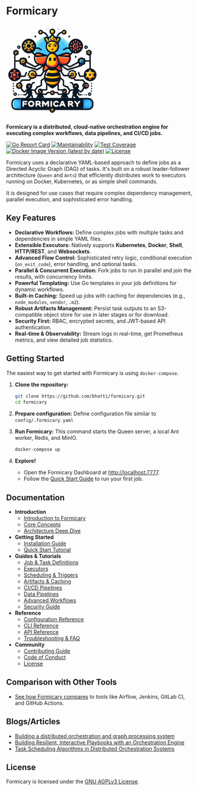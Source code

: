 # Formicary

![Formicary Logo](docs/formicary.png)

**Formicary is a distributed, cloud-native orchestration engine for executing complex workflows, data pipelines, and CI/CD jobs.**

[![Go Report Card](https://goreportcard.com/badge/github.com/bhatti/formicary)](https://goreportcard.com/report/github.com/bhatti/formicary)
[![Maintainability](https://api.codeclimate.com/v1/badges/99/maintainability)](https://codeclimate.com/github/bhatti/formicary/maintainability)
[![Test Coverage](https://api.codeclimate.com/v1/badges/99/test_coverage)](https://codeclimate.com/github/bhatti/formicary/test_coverage)
[![Docker Image Version (latest by date)](https://img.shields.io/docker/v/plexobject/formicary?label=Docker%20Image)](https://hub.docker.com/r/plexobject/formicary)
[![License](https://img.shields.io/badge/License-AGPL%20v3-blue.svg)](https://www.gnu.org/licenses/agpl-3.0)

Formicary uses a declarative YAML-based approach to define jobs as a Directed Acyclic Graph (DAG) of tasks. It's built on a robust leader-follower architecture (`Queen` and `Ants`) that efficiently distributes work to executors running on Docker, Kubernetes, or as simple shell commands.

It is designed for use cases that require complex dependency management, parallel execution, and sophisticated error handling.

## Key Features

-   **Declarative Workflows:** Define complex jobs with multiple tasks and dependencies in simple YAML files.
-   **Extensible Executors:** Natively supports **Kubernetes**, **Docker**, **Shell**, **HTTP/REST**, and **Websockets**.
-   **Advanced Flow Control:** Sophisticated retry logic, conditional execution (`on_exit_code`), error handling, and optional tasks.
-   **Parallel & Concurrent Execution:** Fork jobs to run in parallel and join the results, with concurrency limits.
-   **Powerful Templating:** Use Go templates in your job definitions for dynamic workflows.
-   **Built-in Caching:** Speed up jobs with caching for dependencies (e.g., `node_modules`, `vendor`, `.m2`).
-   **Robust Artifacts Management:** Persist task outputs to an S3-compatible object store for use in later stages or for download.
-   **Security First:** RBAC, encrypted secrets, and JWT-based API authentication.
-   **Real-time & Observability:** Stream logs in real-time, get Prometheus metrics, and view detailed job statistics.

## Getting Started

The easiest way to get started with Formicary is using `docker-compose`.

1.  **Clone the repository:**
    ```bash
    git clone https://github.com/bhatti/formicary.git
    cd formicary
    ```

2.  **Prepare configuration:**
    Define configuration file similar to `config/.formicary.yaml`
    
3.  **Run Formicary:**
    This command starts the Queen server, a local Ant worker, Redis, and MinIO.
    ```bash
    docker-compose up
    ```

4.  **Explore!**
    -   Open the Formicary Dashboard at [http://localhost:7777](http://localhost:7777).
    -   Follow the [Quick Start Guide](./docs/03-quick-start.md) to run your first job.

## Documentation

-   **Introduction**
    -   [Introduction to Formicary](./docs/01-introduction.md)
    -   [Core Concepts](./docs/05-concepts.md)
    -   [Architecture Deep Dive](./docs/04-architecture.md)
-   **Getting Started**
    -   [Installation Guide](./docs/02-installation.md)
    -   [Quick Start Tutorial](./docs/03-quick-start.md)
-   **Guides & Tutorials**
    -   [Job & Task Definitions](./docs/06-job-definitions.md)
    -   [Executors](./docs/07-executors.md)
    -   [Scheduling & Triggers](./docs/08-scheduling-and-triggers.md)
    -   [Artifacts & Caching](./docs/09-artifacts-and-caching.md)
    -   [CI/CD Pipelines](./docs/11-ci-cd-pipelines.md)
    -   [Data Pipelines](./docs/12-data-pipelines.md)
    -   [Advanced Workflows](./docs/14-advanced-workflows.md)
    -   [Security Guide](./docs/19-security.md)
-   **Reference**
    -   [Configuration Reference](./docs/15-configuration.md)
    -   [CLI Reference](./docs/10-cli-reference.md)
    -   [API Reference](./docs/16-api-reference.md)
    -   [Troubleshooting & FAQ](./docs/20-troubleshooting-faq.md)
-   **Community**
    -   [Contributing Guide](./docs/17-contributing.md)
    -   [Code of Conduct](./docs/CODE_OF_CONDUCT.md)
    -   [License](./LICENSE.md)

## Comparison with Other Tools
- [See how Formicary compares](./docs/18-comparison.md) to tools like Airflow, Jenkins, GitLab CI, and GitHub Actions.

## Blogs/Articles

-   [Building a distributed orchestration and graph processing system](https://shahbhat.medium.com/building-a-distributed-orchestration-and-graph-processing-system-04f757ae97f4)
-   [Building Resilient, Interactive Playbooks with an Orchestration Engine](https://shahbhat.medium.com/building-resilient-interactive-playbooks-with-formicary-8cc289c9c917)
-   [Task Scheduling Algorithms in Distributed Orchestration Systems](https://weblog.plexobject.com/archives/6960)


## License

Formicary is licensed under the [GNU AGPLv3 License](./LICENSE.md).
